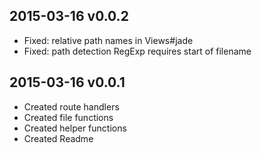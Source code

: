 
2015-03-16 v0.0.2
--------------------------------------------------------
* Fixed: relative path names in Views#jade
* Fixed: path detection RegExp requires start of filename



2015-03-16 v0.0.1
--------------------------------------------------------
* Created route handlers
* Created file functions
* Created helper functions
* Created Readme